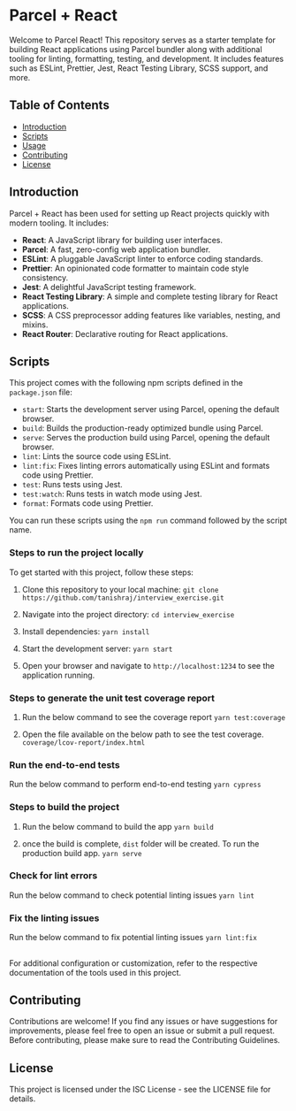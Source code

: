 # Parcel + React

Welcome to Parcel React! This repository serves as a starter template for building React applications using Parcel bundler along with additional tooling for linting, formatting, testing, and development. It includes features such as ESLint, Prettier, Jest, React Testing Library, SCSS support, and more.

## Table of Contents

- [Introduction](#introduction)
- [Scripts](#scripts)
- [Usage](#usage)
- [Contributing](#contributing)
- [License](#license)

## Introduction

Parcel + React has been used for setting up React projects quickly with modern tooling. It includes:

- **React**: A JavaScript library for building user interfaces.
- **Parcel**: A fast, zero-config web application bundler.
- **ESLint**: A pluggable JavaScript linter to enforce coding standards.
- **Prettier**: An opinionated code formatter to maintain code style consistency.
- **Jest**: A delightful JavaScript testing framework.
- **React Testing Library**: A simple and complete testing library for React applications.
- **SCSS**: A CSS preprocessor adding features like variables, nesting, and mixins.
- **React Router**: Declarative routing for React applications.

## Scripts

This project comes with the following npm scripts defined in the `package.json` file:

- `start`: Starts the development server using Parcel, opening the default browser.
- `build`: Builds the production-ready optimized bundle using Parcel.
- `serve`: Serves the production build using Parcel, opening the default browser.
- `lint`: Lints the source code using ESLint.
- `lint:fix`: Fixes linting errors automatically using ESLint and formats code using Prettier.
- `test`: Runs tests using Jest.
- `test:watch`: Runs tests in watch mode using Jest.
- `format`: Formats code using Prettier.

You can run these scripts using the `npm run` command followed by the script name.

### Steps to run the project locally

To get started with this project, follow these steps:

1. Clone this repository to your local machine:
`git clone https://github.com/tanishraj/interview_exercise.git`

2. Navigate into the project directory:
`cd interview_exercise`

3. Install dependencies:
`yarn install`

4. Start the development server:
`yarn start`

5. Open your browser and navigate to `http://localhost:1234` to see the application running.

### Steps to generate the unit test coverage report

1. Run the below command to see the coverage report
`yarn test:coverage`

2. Open the file available on the below path to see the test coverage.
`coverage/lcov-report/index.html`


### Run the end-to-end tests
Run the below command to perform end-to-end testing
`yarn cypress`


### Steps to build the project

1. Run the below command to build the app
`yarn build`

2. once the build is complete, `dist` folder will be created. To run the production build app.
`yarn serve`

### Check for lint errors
Run the below command to check potential linting issues
`yarn lint`


### Fix the linting issues
Run the below command to fix potential linting issues
`yarn lint:fix`



##
For additional configuration or customization, refer to the respective documentation of the tools used in this project.

## Contributing
Contributions are welcome! If you find any issues or have suggestions for improvements, please feel free to open an issue or submit a pull request. Before contributing, please make sure to read the Contributing Guidelines.

## License
This project is licensed under the ISC License - see the LICENSE file for details.

